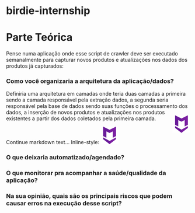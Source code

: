 # birdie-internship

# Parte Teórica
Pense numa aplicação onde esse script de crawler deve ser executado semanalmente para capturar novos produtos e atualizações nos dados dos produtos já capturados:

### Como você organizaria a arquitetura da aplicação/dados?
   Definiria uma arquitetura em camadas onde teria duas camadas a primeira sendo a camada responsável pela 
   extração dados, a segunda seria responsável pela base de dados sendo suas funções o processamento dos dados, 
   a inserção de novos produtos e atualizações nos produtos existentes a partir dos dados coletados pela primeira camada.
   <img style="float: right;" src="https://github.com/adam-p/markdown-here/raw/master/src/common/images/icon48.png ">

Continue markdown text...
   Inline-style: 
    ![alt text](https://github.com/adam-p/markdown-here/raw/master/src/common/images/icon48.png "Logo Title Text 1")

  
### O que deixaria automatizado/agendado?
  
### O que monitorar pra acompanhar a saúde/qualidade da aplicação?
  
### Na sua opinião, quais são os principais riscos que podem causar erros na execução desse script?
  

